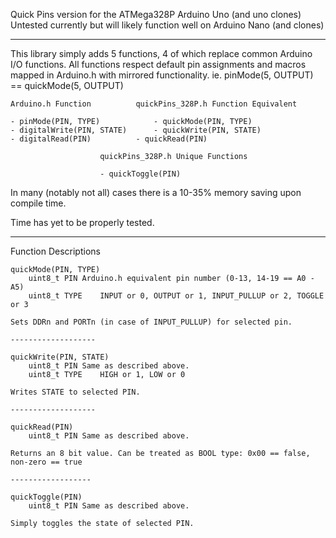 Quick Pins version for the ATMega328P Arduino Uno (and uno clones)
Untested currently but will likely function well on Arduino Nano (and clones)

-----------------------------------------------------------------------------------------

This library simply adds 5 functions, 4 of which replace common Arduino I/O functions.
All functions respect default pin assignments and macros mapped in Arduino.h with mirrored functionality.
	ie. pinMode(5, OUTPUT) == quickMode(5, OUTPUT)

	Arduino.h Function			quickPins_328P.h Function Equivalent

	- pinMode(PIN, TYPE)			- quickMode(PIN, TYPE)
	- digitalWrite(PIN, STATE)		- quickWrite(PIN, STATE)
	- digitalRead(PIN)			- quickRead(PIN)

						quickPins_328P.h Unique Functions
					
						- quickToggle(PIN)


In many (notably not all) cases there is a 10-35% memory saving upon compile time.

Time has yet to be properly tested.


-----------------------------------------------------------------------------------------

Function Descriptions

	quickMode(PIN, TYPE)
		uint8_t PIN	Arduino.h equivalent pin number (0-13, 14-19 == A0 - A5)
		uint8_t TYPE	INPUT or 0, OUTPUT or 1, INPUT_PULLUP or 2, TOGGLE or 3	

	Sets DDRn and PORTn (in case of INPUT_PULLUP) for selected pin.

	-------------------

	quickWrite(PIN, STATE)
		uint8_t PIN	Same as described above.
		uint8_t TYPE	HIGH or 1, LOW or 0

	Writes STATE to selected PIN.

	-------------------

	quickRead(PIN)
		uint8_t PIN	Same as described above.
	
	Returns an 8 bit value. Can be treated as BOOL type: 0x00 == false, non-zero == true

	------------------

	quickToggle(PIN)
		uint8_t PIN	Same as described above.

	Simply toggles the state of selected PIN. 	
